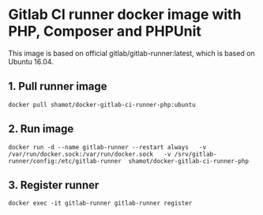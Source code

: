 # Gitlab CI runner docker image with PHP, Composer and PHPUnit
This image is based on official gitlab/gitlab-runner:latest, which is based on Ubuntu 16.04.

## 1. Pull runner image
`docker pull shamot/docker-gitlab-ci-runner-php:ubuntu`

## 2. Run image
`docker run -d --name gitlab-runner --restart always  
-v /var/run/docker.sock:/var/run/docker.sock  
-v /srv/gitlab-runner/config:/etc/gitlab-runner  shamot/docker-gitlab-ci-runner-php`

## 3. Register runner
`docker exec -it gitlab-runner gitlab-runner register`
